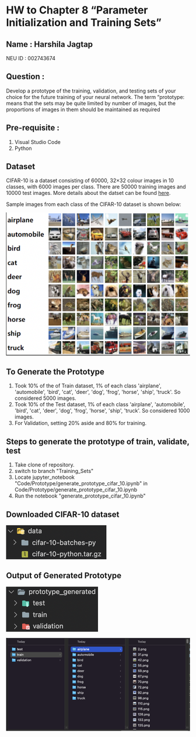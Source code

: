 # HW to Chapter 8 “Parameter Initialization and Training Sets”

## Name : Harshila Jagtap 

NEU ID : 002743674 

## Question :

Develop a prototype of the training, validation, and testing sets of your choice for the future training of your neural network. The term “prototype: means that the sets may be quite limited by number of images, but the proportions of images in them should be maintained as required

## Pre-requisite :

1. Visual Studio Code
2. Python

## Dataset
CIFAR-10 is a dataset consisting of 60000, 32×32 colour images in 10 classes, with 6000 images per class. There are 50000 training images and 10000 test images. More details about the datset can be found [here](https://www.cs.toronto.edu/~kriz/cifar.html).

Sample images from each class of the CIFAR-10 dataset is shown below:



![Dataset](https://github.com/harshilaNEU/Neural_Networks/blob/Training_Sets/Reference_Images/CIFAR-10_dataset.png)

## To Generate the Prototype

1. Took 10% of the of Train dataset, 1% of each class 'airplane', 'automobile', 'bird', 'cat', 'deer', 'dog', 'frog', 'horse', 'ship', 'truck'. So considered 5000 images.
2. Took 10% of the Test dataset, 1% of each class 'airplane', 'automobile', 'bird', 'cat', 'deer', 'dog', 'frog', 'horse', 'ship', 'truck'. So considered 1000 images.
3. For Validation, setting 20% aside and 80% for training.

## Steps to generate the prototype of train, validate, test

1. Take clone of repository.
2. switch to branch "Training_Sets"
3. Locate jupyter_notebook "Code/Prototype/generate_prototype_cifar_10.ipynb" in Code/Prototype/generate_prototype_cifar_10.ipynb
4. Run the notebook "generate_prototype_cifar_10.ipynb"

## Downloaded CIFAR-10 dataset

![Original CIFAR-10 dataset](https://github.com/harshilaNEU/Neural_Networks/blob/Training_Sets/Reference_Images/Downloaded_CIFAR-10_data.png)

## Output of Generated Prototype

![Generated_Prototype](https://github.com/harshilaNEU/Neural_Networks/blob/Training_Sets/Reference_Images/output.png)


![Classwise_prototype_generation](https://github.com/harshilaNEU/Neural_Networks/blob/Training_Sets/Reference_Images/internal_folder_structure.png)

